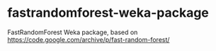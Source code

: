# fastrandomforest-weka-package
FastRandomForest Weka package, based on https://code.google.com/archive/p/fast-random-forest/
